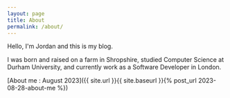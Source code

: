 ```yaml
---
layout: page
title: About
permalink: /about/
---
```


Hello, I'm Jordan and this is my blog.

I was born and raised on a farm in Shropshire, studied Computer Science at Durham University, and currently
work as a Software Developer in London.

[About me : August 2023]({{ site.url }}{{ site.baseurl }}{% post_url 2023-08-28-about-me %})
